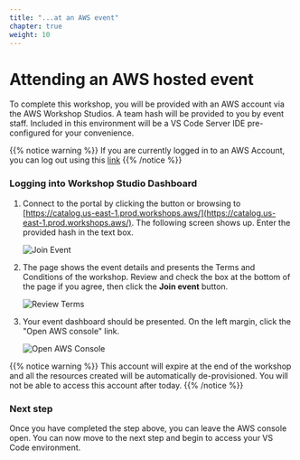 ```yaml
---
title: "...at an AWS event"
chapter: true
weight: 10
---
```


# Attending an AWS hosted event

To complete this workshop, you will be provided with an AWS account via the AWS Workshop Studios. A team hash will be provided to you by event staff.
Included in this environment will be a VS Code Server IDE pre-configured for your convenience.

{{% notice warning %}}
If you are currently logged in to an AWS Account, you can log out using this [link](https://console.aws.amazon.com/console/logout!doLogout)
{{% /notice %}}

### Logging into Workshop Studio Dashboard

1. Connect to the portal by clicking the button or browsing to [https://catalog.us-east-1.prod.workshops.aws/](https://catalog.us-east-1.prod.workshops.aws/). The following screen shows up. Enter the provided hash in the text box.

   ![Join Event](/images/workshop-studio-join-event.png)

2. The page shows the event details and presents the Terms and Conditions of the workshop. Review and check the box at the bottom of the page if you agree, then click the **Join event** button.

   ![Review Terms](/images/workshop-studio-review-terms.png)

3. Your event dashboard should be presented.  On the left margin, click the "Open AWS console" link.
 
   ![Open AWS Console](/images/workshop-studio-open-console.png)

{{% notice warning %}}
This account will expire at the end of the workshop and  all the resources created will be automatically de-provisioned. You will not be able to access this account after today.
{{% /notice %}}

### Next step

Once you have completed the step above, you can leave the AWS console open. You can now move to the next step and begin to access your VS Code environment.
